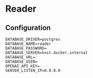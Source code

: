 # Reader

## Configuration

```
DATABASE_DRIVER=postgres
DATABASE_NAME=reader
DATABASE_PASSWORD=
DATABASE_SERVER=host.docker.internal
DATABASE_URL=
DATABASE_USER=
OPENAI_API_KEY=
SERVER_LISTEN_IP=0.0.0.0
```
